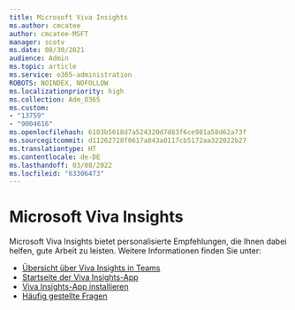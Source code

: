 ```yaml
---
title: Microsoft Viva Insights
ms.author: cmcatee
author: cmcatee-MSFT
manager: scotv
ms.date: 08/30/2021
audience: Admin
ms.topic: article
ms.service: o365-administration
ROBOTS: NOINDEX, NOFOLLOW
ms.localizationpriority: high
ms.collection: Adm_O365
ms.custom:
- "13759"
- "9004616"
ms.openlocfilehash: 6183b5618d7a524320d7d83f6ce981a58d62a73f
ms.sourcegitcommit: d11262728f0617a843a0117cb5172aa322022b27
ms.translationtype: HT
ms.contentlocale: de-DE
ms.lasthandoff: 03/08/2022
ms.locfileid: "63306473"
---
```

# <a name="microsoft-viva-insights"></a>Microsoft Viva Insights

Microsoft Viva Insights bietet personalisierte Empfehlungen, die Ihnen dabei helfen, gute Arbeit zu leisten. Weitere Informationen finden Sie unter:

- [Übersicht über Viva Insights in Teams](https://docs.microsoft.com/insights/viva-teams-app)
- [Startseite der Viva Insights-App](https://docs.microsoft.com/insights/viva-insights-home)
- [Viva Insights-App installieren](https://docs.microsoft.com/insights/viva-teams-app-install)
- [Häufig gestellte Fragen](https://docs.microsoft.com/insights/viva-teams-app-faq)

